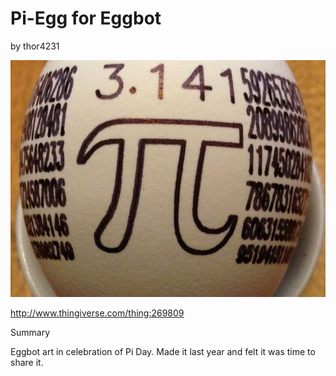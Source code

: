 # Pi-Egg for Eggbot
by thor4231

<p align="center">
<img src="preview.jpg"/>
</p>

http://www.thingiverse.com/thing:269809

Summary

Eggbot art in celebration of Pi Day. Made it last year and felt it was time to share it.
